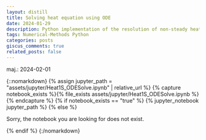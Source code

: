 ```yaml
---
layout: distill
title: Solving heat equation using ODE
date: 2024-01-29
description: Python implementation of the resolution of non-steady heat equation using an ODE formulation.
tags: Numerical-Methods Python
categories: posts
giscus_comments: true
related_posts: false
---
```

maj.: 2024-02-01


{::nomarkdown}
{% assign jupyter_path = "assets/jupyter/Heat1S_ODESolve.ipynb" | relative_url %}
{% capture notebook_exists %}{% file_exists assets/jupyter/Heat1S_ODESolve.ipynb %}{% endcapture %}
{% if notebook_exists == "true" %}
    {% jupyter_notebook jupyter_path %}
{% else %}
    <p>Sorry, the notebook you are looking for does not exist.</p>
{% endif %}
{:/nomarkdown}


